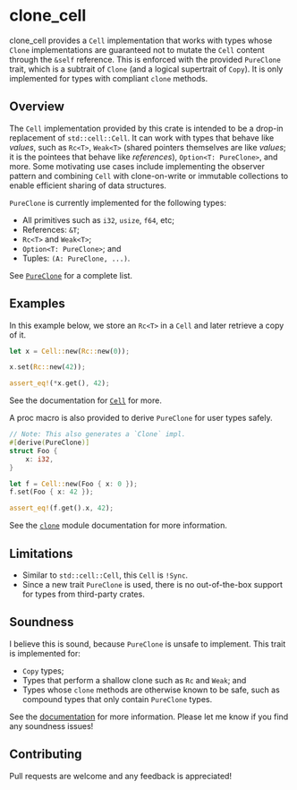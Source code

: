 # clone_cell

clone_cell provides a `Cell` implementation that works with types whose `Clone` implementations are
guaranteed not to mutate the `Cell` content through the `&self` reference. This is enforced with the
provided `PureClone` trait, which is a subtrait of `Clone` (and a logical supertrait of `Copy`). It
is only implemented for types with compliant `clone` methods.

## Overview

The `Cell` implementation provided by this crate is intended to be a drop-in replacement of
`std::cell::Cell`. It can work with types that behave like *values*, such as `Rc<T>`, `Weak<T>`
(shared pointers themselves are like *values*; it is the pointees that behave like *references*),
`Option<T: PureClone>`, and more. Some motivating use cases include implementing the observer
pattern and combining `Cell` with clone-on-write or immutable collections to enable efficient
sharing of data structures.

`PureClone` is currently implemented for the following types:
- All primitives such as `i32`, `usize`, `f64`, etc;
- References: `&T`;
- `Rc<T>` and `Weak<T>`;
- `Option<T: PureClone>`; and
- Tuples: `(A: PureClone, ...)`.

See [`PureClone`] for a complete list.

[`PureClone`]: https://docs.rs/clone_cell/latest/clone_cell/clone/trait.PureClone.html

## Examples

In this example below, we store an `Rc<T>` in a `Cell` and later retrieve a copy of it.
```rust
let x = Cell::new(Rc::new(0));

x.set(Rc::new(42));

assert_eq!(*x.get(), 42);
```

See the documentation for [`Cell`] for more.

A proc macro is also provided to derive `PureClone` for user types safely.
```rust
// Note: This also generates a `Clone` impl.
#[derive(PureClone)]
struct Foo {
    x: i32,
}

let f = Cell::new(Foo { x: 0 });
f.set(Foo { x: 42 });

assert_eq!(f.get().x, 42);
```

See the [`clone`] module documentation for more information.

[`Cell`]: https://docs.rs/clone_cell/latest/clone_cell/cell/struct.Cell.html
[`clone`]: https://docs.rs/clone_cell/latest/clone_cell/clone/index.html

## Limitations

- Similar to `std::cell::Cell`, this `Cell` is `!Sync`.
- Since a new trait `PureClone` is used, there is no out-of-the-box support for types from third-party crates.

## Soundness

I believe this is sound, because `PureClone` is unsafe to implement. This trait is implemented for:
- `Copy` types;
- Types that perform a shallow clone such as `Rc` and `Weak`; and
- Types whose `clone` methods are otherwise known to be safe, such as compound types that only contain `PureClone` types.

See the [documentation] for more information. Please let me know if you find any soundness issues!

[documentation]: https://docs.rs/clone_cell/

## Contributing

Pull requests are welcome and any feedback is appreciated!